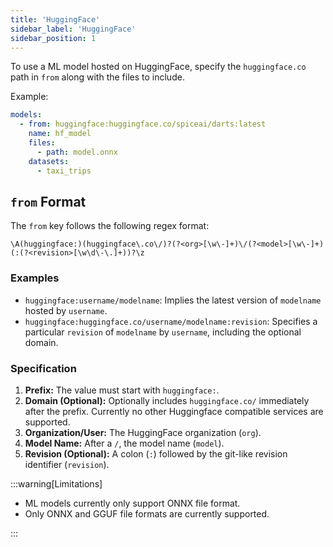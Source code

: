 ```yaml
---
title: 'HuggingFace'
sidebar_label: 'HuggingFace'
sidebar_position: 1
---
```


To use a ML model hosted on HuggingFace, specify the `huggingface.co` path in `from` along with the files to include.

Example:

```yaml
models:
  - from: huggingface:huggingface.co/spiceai/darts:latest
    name: hf_model
    files:
      - path: model.onnx
    datasets:
      - taxi_trips
```

## `from` Format

The `from` key follows the following regex format:

```regex
\A(huggingface:)(huggingface\.co\/)?(?<org>[\w\-]+)\/(?<model>[\w\-]+)(:(?<revision>[\w\d\-\.]+))?\z
```

### Examples

- `huggingface:username/modelname`: Implies the latest version of `modelname` hosted by `username`.
- `huggingface:huggingface.co/username/modelname:revision`: Specifies a particular `revision` of `modelname` by `username`, including the optional domain.

### Specification

1. **Prefix:** The value must start with `huggingface:`.
2. **Domain (Optional):** Optionally includes `huggingface.co/` immediately after the prefix. Currently no other Huggingface compatible services are supported.
3. **Organization/User:** The HuggingFace organization (`org`).
4. **Model Name:** After a `/`, the model name (`model`).
5. **Revision (Optional):** A colon (`:`) followed by the git-like revision identifier (`revision`).

:::warning[Limitations]

- ML models currently only support ONNX file format.
- Only ONNX and GGUF file formats are currently supported.

:::
